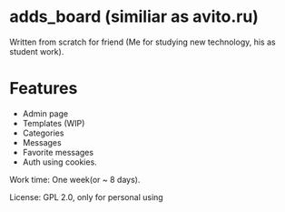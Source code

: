 # adds_board (similiar as avito.ru)
Written from scratch for friend (Me for studying new technology, his as student work).

# Features
* Admin page
* Templates (WIP)
* Categories
* Messages
* Favorite messages
* Auth using cookies.

Work time: One week(or ~ 8 days).


License: GPL 2.0, only for personal using
